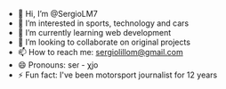 - 👋 Hi, I’m @SergioLM7
- 👀 I’m interested in sports, technology and cars
- 🌱 I’m currently learning web development
- 💞️ I’m looking to collaborate on original projects
- 📫 How to reach me: sergiolillom@gmail.com
- 😄 Pronouns: seɾ - χjo
- ⚡ Fun fact: I've been motorsport journalist for 12 years

<!---
SergioLM7/SergioLM7 is a ✨ special ✨ repository because its `README.md` (this file) appears on your GitHub profile.
You can click the Preview link to take a look at your changes.
--->
